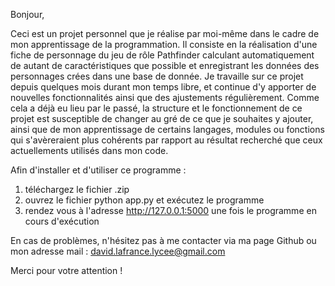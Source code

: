 Bonjour,

Ceci est un projet personnel que je réalise par moi-même dans le cadre de mon apprentissage de la programmation. Il consiste en la réalisation d'une fiche de personnage du jeu de rôle Pathfinder calculant automatiquement de autant de caractéristiques que possible et enregistrant les données des personnages crées dans une base de donnée.
Je travaille sur ce projet depuis quelques mois durant mon temps libre, et continue d'y apporter de nouvelles fonctionnalités ainsi que des ajustements régulièrement. 
Comme cela a déjà eu lieu par le passé, la structure et le fonctionnement de ce projet est susceptible de changer au gré de ce que je souhaites y ajouter, ainsi que de mon apprentissage de certains langages, modules ou fonctions qui s'avèreraient plus cohérents par rapport au résultat recherché que ceux actuellements utilisés dans mon code.

Afin d'installer et d'utiliser ce programme :

1. téléchargez le fichier .zip
2. ouvrez le fichier python app.py et exécutez le programme
3. rendez vous à l'adresse http://127.0.0.1:5000 une fois le programme en cours d'exécution

En cas de problèmes, n'hésitez pas à me contacter via ma page Github ou mon adresse mail : david.lafrance.lycee@gmail.com

Merci pour votre attention !
